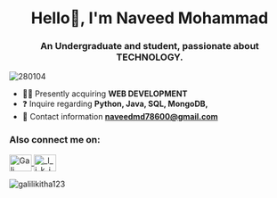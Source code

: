 <h1 align="center">Hello👋, I'm Naveed Mohammad </h1> 
<h3 align="center">An Undergraduate and student, passionate about TECHNOLOGY.</h3> 

<p align="left">
  <img src="https://komarev.com/ghpvc/?username=280104&label=Profile%20views&color=0e75b6&style=flat" alt="280104" />
</p>

- 👩‍💻 Presently acquiring **WEB DEVELOPMENT**
- ❓ Inquire regarding **Python, Java, SQL, MongoDB,**
- 📧 Contact information **naveedmd78600@gmail.com**

<h3 align="left">Also connect me on:</h3>

<p align="left">
  <a href="https://www.linkedin.com/in/naveed-mahommad-75b796276/" target="blank">
    <img align="center" src="https://raw.githubusercontent.com/rahuldkjain/github-profile-readme-generator/master/src/images/icons/Social/linked-in-alt.svg" alt="Gali Likitha" height="30" width="40" />
  </a>
  <a href="https://instagram.com/hannu_7_" target="blank">
    <img align="center" src="https://raw.githubusercontent.com/rahuldkjain/github-profile-readme-generator/master/src/images/icons/Social/instagram.svg" alt="_l_i_k_i_t_h_a.__" height="30" width="40" />
  </a>
 
</p>

<p>
  <img align="center" src="https://github-readme-stats.vercel.app/api/top-langs?username=galilikitha123&show_icons=true&locale=en&layout=compact" alt="galilikitha123" />
</p>
